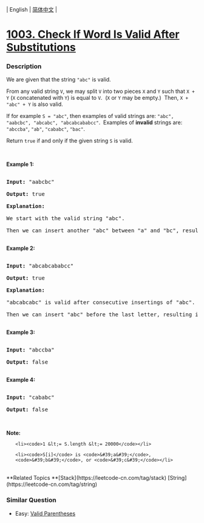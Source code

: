| English | [简体中文](README.md) |

# [1003. Check If Word Is Valid After Substitutions](https://leetcode-cn.com/problems/check-if-word-is-valid-after-substitutions)
 ### Description
<p>We are given that the string <code>&quot;abc&quot;</code> is valid.</p>

<p>From any valid string <code>V</code>, we may split&nbsp;<code>V</code> into two pieces <code>X</code> and <code>Y</code> such that <code>X + Y</code> (<code>X</code> concatenated with <code>Y</code>) is equal to <code>V</code>.&nbsp; (<code>X</code> or <code>Y</code> may be empty.)&nbsp; Then, <code>X + &quot;abc&quot; + Y</code> is also valid.</p>

<p>If for example <code>S = &quot;abc&quot;</code>, then examples of valid strings are: <code>&quot;abc&quot;, &quot;aabcbc&quot;, &quot;abcabc&quot;, &quot;abcabcababcc&quot;</code>.&nbsp; Examples of <strong>invalid</strong>&nbsp;strings are: <code>&quot;abccba&quot;</code>, <code>&quot;ab&quot;</code>, <code>&quot;cababc&quot;</code>, <code>&quot;bac&quot;</code>.</p>

<p>Return <code>true</code> if and only if the given string&nbsp;<code>S</code>&nbsp;is valid.</p>

<p>&nbsp;</p>

<p><strong>Example 1:</strong></p>

<pre>
<strong>Input: </strong><span id="example-input-1-1">&quot;aabcbc&quot;</span>
<strong>Output: </strong><span id="example-output-1">true</span>
<strong>Explanation: </strong>
We start with the valid string &quot;abc&quot;.
Then we can insert another &quot;abc&quot; between &quot;a&quot; and &quot;bc&quot;, resulting in &quot;a&quot; + &quot;abc&quot; + &quot;bc&quot; which is &quot;aabcbc&quot;.
</pre>

<div>
<p><strong>Example 2:</strong></p>

<pre>
<strong>Input: </strong><span id="example-input-2-1">&quot;abcabcababcc&quot;</span>
<strong>Output: </strong><span id="example-output-2">true</span>
<strong>Explanation: </strong>
&quot;abcabcabc&quot; is valid after consecutive insertings of &quot;abc&quot;.
Then we can insert &quot;abc&quot; before the last letter, resulting in &quot;abcabcab&quot; + &quot;abc&quot; + &quot;c&quot; which is &quot;abcabcababcc&quot;.
</pre>

<div>
<p><strong>Example 3:</strong></p>

<pre>
<strong>Input: </strong><span id="example-input-3-1">&quot;abccba&quot;</span>
<strong>Output: </strong><span id="example-output-3">false</span>
</pre>

<div>
<p><strong>Example 4:</strong></p>

<pre>
<strong>Input: </strong><span id="example-input-4-1">&quot;cababc&quot;</span>
<strong>Output: </strong><span id="example-output-4">false</span></pre>

<p>&nbsp;</p>
</div>
</div>
</div>

<p><strong>Note:</strong></p>

<ol>
	<li><code>1 &lt;= S.length &lt;= 20000</code></li>
	<li><code>S[i]</code> is <code>&#39;a&#39;</code>, <code>&#39;b&#39;</code>, or <code>&#39;c&#39;</code></li>
</ol>

<div>
<div>
<div>
<div>&nbsp;</div>
</div>
</div>
</div>
**Related Topics	**[Stack](https://leetcode-cn.com/tag/stack) [String](https://leetcode-cn.com/tag/string) 

### Similar Question
 - Easy:	[Valid Parentheses](https://leetcode-cn.com/problems/valid-parentheses) 
